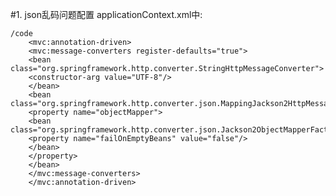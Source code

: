 #1. json乱码问题配置
    applicationContext.xml中:
    
    /code
        <mvc:annotation-driven>
        <mvc:message-converters register-defaults="true">
        <bean class="org.springframework.http.converter.StringHttpMessageConverter">
        <constructor-arg value="UTF-8"/>
        </bean>
        <bean class="org.springframework.http.converter.json.MappingJackson2HttpMessageConverter">
        <property name="objectMapper">
        <bean class="org.springframework.http.converter.json.Jackson2ObjectMapperFactoryBean">
        <property name="failOnEmptyBeans" value="false"/>
        </bean>
        </property>
        </bean>
        </mvc:message-converters>
        </mvc:annotation-driven>
